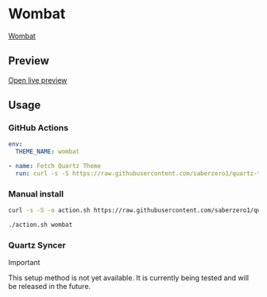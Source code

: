 # Wombat

[Wombat](#)

## Preview

[Open live preview](https://quartz-themes.github.io/wombat/)

## Usage

### GitHub Actions

```yaml
env:
  THEME_NAME: wombat
```

```yaml
- name: Fetch Quartz Theme
  run: curl -s -S https://raw.githubusercontent.com/saberzero1/quartz-themes/master/action.sh | bash -s -- $THEME_NAME
```

### Manual install

```bash
curl -s -S -o action.sh https://raw.githubusercontent.com/saberzero1/quartz-themes/master/action.sh

./action.sh wombat
```

### Quartz Syncer

> [!IMPORTANT]
> This setup method is not yet available. It is currently being tested and will be released in the future.
